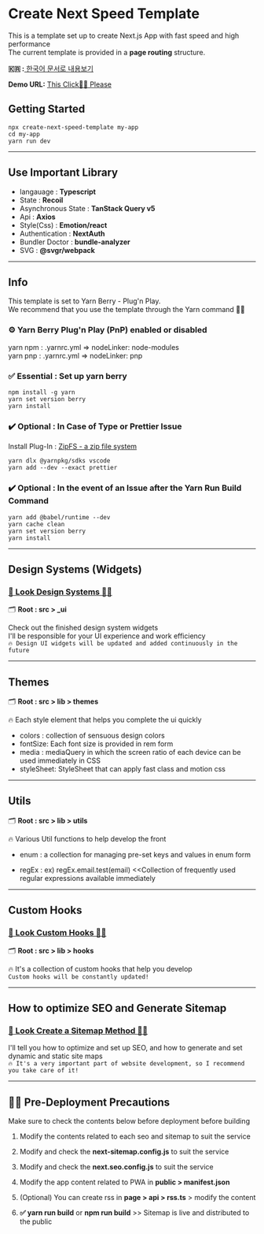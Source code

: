 # Create Next Speed Template

This is a template set up to create Next.js App with fast speed and high performance<br/>
The current template is provided in a **page routing** structure.<br/>

**🇰🇷 :**[ 한국어 문서로 내용보기](https://github.com/deep-hwan/next.js-speed-template/blob/main/document/ko/README.md)<br/>

**Demo URL:**
[This Click☝🏻 Please](https://next-typescript-tamplate.vercel.app)

## Getting Started

    npx create-next-speed-template my-app
    cd my-app
    yarn run dev

---

## Use Important Library

- langauage : **Typescript**
- State : **Recoil**
- Asynchronous State : **TanStack Query v5**
- Api : **Axios**
- Style(Css) : **Emotion/react**
- Authentication : **NextAuth**
- Bundler Doctor : **bundle-analyzer**
- SVG : **@svgr/webpack**

---

## Info

This template is set to Yarn Berry - Plug'n Play.<br/> We recommend that you use the template through the Yarn command 🙏🏻

### ⚙️ Yarn Berry Plug'n Play (PnP) enabled or disabled

yarn npm : .yarnrc.yml => nodeLinker: node-modules<br/>
yarn pnp : .yarnrc.yml => nodeLinker: pnp

### ✅ Essential : Set up yarn berry

    npm install -g yarn
    yarn set version berry
    yarn install

### ✔️ Optional : In Case of Type or Prettier Issue

Install Plug-In : [ZipFS - a zip file system](https://marketplace.visualstudio.com/items?itemName=arcanis.vscode-zipfs)

    yarn dlx @yarnpkg/sdks vscode
    yarn add --dev --exact prettier

### ✔️ Optional : In the event of an Issue after the Yarn Run Build Command

    yarn add @babel/runtime --dev
    yarn cache clean
    yarn set version berry
    yarn install

---

## Design Systems (Widgets)

### [🔎 Look Design Systems ☝🏻](https://github.com/deep-hwan/next.js-speed-template/tree/main/document/en/ui/README.md)

🗂️ **Root : src > \_ui**

Check out the finished design system widgets<br/>
I'll be responsible for your UI experience and work efficiency<br/>
`🔥 Design UI widgets will be updated and added continuously in the future`

---

## Themes

🗂️ **Root : src > lib > themes**

🔥 Each style element that helps you complete the ui quickly

- colors : collection of sensuous design colors
- fontSize: Each font size is provided in rem form
- media : mediaQuery in which the screen ratio of each device can be used immediately in CSS
- styleSheet: StyleSheet that can apply fast class and motion css

---

## Utils

🗂️ **Root : src > lib > utils**

🔥 Various Util functions to help develop the front

- enum : a collection for managing pre-set keys and values in enum form

- regEx : ex) regEx.email.test(email) <<Collection of frequently used regular expressions available immediately

---

## Custom Hooks

### [🔎 Look Custom Hooks ☝🏻](https://github.com/deep-hwan/next.js-speed-template/tree/main/document/en/hooks/README.md)

🗂️ **Root : src > lib > hooks**

🔥 It's a collection of custom hooks that help you develop<br/>
`Custom hooks will be constantly updated!`

---

## How to optimize SEO and Generate Sitemap

### [🔎 Look Create a Sitemap Method ☝🏻](https://github.com/deep-hwan/next.js-speed-template/tree/main/document/en/sitemap/README.md)

I'll tell you how to optimize and set up SEO, and how to generate and set dynamic and static site maps<br/>
`🔥 It's a very important part of website development, so I recommend you take care of it!`

---

## 🙏🏻 Pre-Deployment Precautions

Make sure to check the contents below before deployment before building

1. Modify the contents related to each seo and sitemap to suit the service

2. Modify and check the **next-sitemap.config.js** to suit the service

3. Modify and check the **next.seo.config.js** to suit the service

4. Modify the app content related to PWA in **public > manifest.json**

5. (Optional) You can create rss in **page > api > rss.ts** > modify the content

6. **✅ yarn run build** or **npm run build** >> Sitemap is live and distributed to the public
